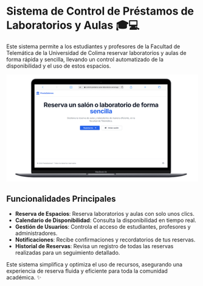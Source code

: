 # Sistema de Control de Préstamos de Laboratorios y Aulas 🎓💻

Este sistema permite a los estudiantes y profesores de la Facultad de Telemática de la Universidad de Colima reservar laboratorios y aulas de forma rápida y sencilla, llevando un control automatizado de la disponibilidad y el uso de estos espacios.

![Interfaz del Sistema](./public/image.png)

## Funcionalidades Principales

- **Reserva de Espacios**: Reserva laboratorios y aulas con solo unos clics.
- **Calendario de Disponibilidad**: Consulta la disponibilidad en tiempo real.
- **Gestión de Usuarios**: Controla el acceso de estudiantes, profesores y administradores.
- **Notificaciones**: Recibe confirmaciones y recordatorios de tus reservas.
- **Historial de Reservas**: Revisa un registro de todas las reservas realizadas para un seguimiento detallado.

Este sistema simplifica y optimiza el uso de recursos, asegurando una experiencia de reserva fluida y eficiente para toda la comunidad académica. ✨
